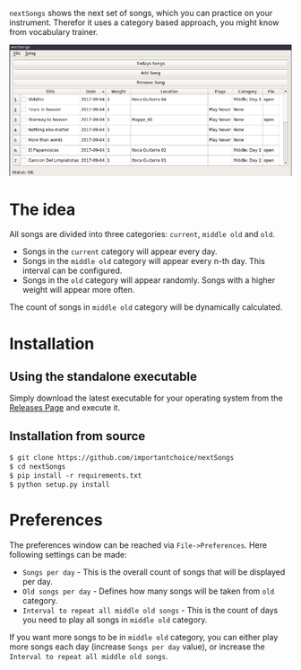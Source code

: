 `nextSongs` shows the next set of songs, which you can practice on your
instrument. Therefor it uses a category based approach, you might know from
vocabulary trainer.

![nextSongs UI Screenshot](https://raw.githubusercontent.com/importantchoice/nextSongs/master/Screenshots/nextSongs.png)

# The idea

All songs are divided into three categories: `current`, `middle old` and `old`.

* Songs in the `current` category will appear every day.
* Songs in the `middle old` category will appear every n-th day. This interval can be configured.
* Songs in the `old` category will appear randomly. Songs with a higher weight will appear more often.

The count of songs in `middle old` category will be dynamically calculated.

# Installation

## Using the standalone executable

Simply download the latest executable for your operating system from the [Releases Page](https://github.com/importantchoice/nextSongs/releases) and execute it.

## Installation from source

```
$ git clone https://github.com/importantchoice/nextSongs
$ cd nextSongs
$ pip install -r requirements.txt
$ python setup.py install
```

# Preferences

The preferences window can be reached via `File->Preferences`. Here following settings can be made:

* `Songs per day` - This is the overall count of songs that will be displayed per day.
* `Old songs per day` - Defines how many songs will be taken from `old` category.
* `Interval to repeat all middle old songs` - This is the count of days you need to play all songs in `middle old` category.

If you want more songs to be in `middle old` category, you can either play more songs each day (increase `Songs per day` value), or increase the `Interval to repeat all middle old songs`.
